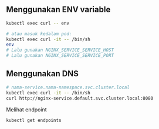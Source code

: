## Menggunakan ENV variable
```bash
kubectl exec curl -- env

# atau masuk kedalam pod:
kubectl exec curl -it -- /bin/sh
env
# Lalu gunakan NGINX_SERVICE_SERVICE_HOST
# Lalu gunakan NGINX_SERVICE_SERVICE_PORT 
```


## Menggunakan DNS
```bash
# nama-service.nama-namespace.svc.cluster.local 
kubectl exec curl -it -- /bin/sh
curl http://nginx-service.default.svc.cluster.local:8080
```

Melihat endpoint
```
kubectl get endpoints
```